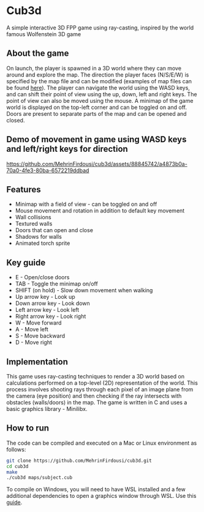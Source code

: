 # Cub3d 
A simple interactive 3D FPP game using ray-casting, inspired by the world famous Wolfenstein 3D game 

## About the game 
On launch, the player is spawned in a 3D world where they can move around and explore the map. The direction the player faces (N/S/E/W) is specified by the map file and can be modified (examples of map files can be found [here](https://github.com/MehrinFirdousi/cub3d/tree/master/maps)). The player can navigate the world using the WASD keys, and can shift their point of view using the up, down, left and right keys. The point of view can also be moved using the mouse. A minimap of the game world is displayed on the top-left corner and can be toggled on and off. Doors are present to separate parts of the map and can be opened and closed. 

## Demo of movement in game using WASD keys and left/right keys for direction

https://github.com/MehrinFirdousi/cub3d/assets/88845742/a4873b0a-70a0-4fe3-80ba-6572219ddbad

## Features
* Minimap with a field of view - can be toggled on and off
* Mouse movement and rotation in addition to default key movement
* Wall collisions
* Textured walls
* Doors that can open and close
* Shadows for walls 
* Animated torch sprite 

## Key guide
* E - Open/close doors
* TAB - Toggle the minimap on/off 
* SHIFT (on hold) - Slow down movement when walking 
* Up arrow key - Look up
* Down arrow key - Look down
* Left arrow key - Look left
* Right arrow key - Look right
* W - Move forward
* A - Move left
* S - Move backward
* D - Move right

## Implementation
This game uses ray-casting techniques to render a 3D world based on calculations performed on a top-level (2D) representation of the world. This process involves shooting rays through each pixel of an image plane from the camera (eye position) and then checking if the ray intersects with obstacles (walls/doors) in the map. The game is written in C and uses a basic graphics library - Minilibx.

## How to run
The code can be compiled and executed on a Mac or Linux environment as follows:
```bash
git clone https://github.com/MehrinFirdousi/cub3d.git
cd cub3d
make
./cub3d maps/subject.cub
```

To compile on Windows, you will need to have WSL installed and a few additional dependencies to open a graphics window through WSL. Use this [guide](https://learn.microsoft.com/en-us/windows/wsl/tutorials/gui-apps).
